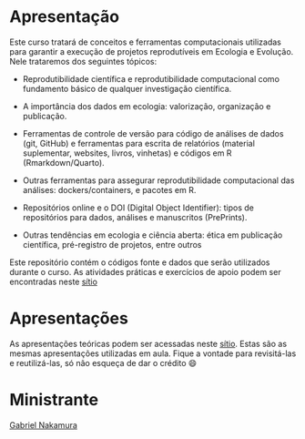 
<!-- README.md is generated from README.Rmd. Please edit that file -->

# Apresentação

Este curso tratará de conceitos e ferramentas computacionais utilizadas
para garantir a execução de projetos reprodutíveis em Ecologia e
Evolução. Nele trataremos dos seguintes tópicos:

- Reprodutibilidade científica e reprodutibilidade computacional como
  fundamento básico de qualquer investigação científica.

- A importância dos dados em ecologia: valorização, organização e
  publicação.

- Ferramentas de controle de versão para código de análises de dados
  (git, GitHub) e ferramentas para escrita de relatórios (material
  suplementar, websites, livros, vinhetas) e códigos em R
  (Rmarkdown/Quarto).

- Outras ferramentas para assegurar reprodutibilidade computacional das
  análises: dockers/containers, e pacotes em R.

- Repositórios online e o DOI (Digital Object Identifier): tipos de
  repositórios para dados, análises e manuscritos (PrePrints).

- Outras tendências em ecologia e ciência aberta: ética em publicação
  científica, pré-registro de projetos, entre outros

Este repositório contém o códigos fonte e dados que serão utilizados
durante o curso. As atividades práticas e exercícios de apoio podem ser
encontradas neste
[sítio](https://gabrielnakamura.github.io/disciplina_UFG_reprodutibilidade/)

# Apresentações

As apresentações teóricas podem ser acessadas neste
[sítio](https://gabrielnakamura.github.io/USP_BIE5798_apresentacoes/#1).
Estas são as mesmas apresentações utilizadas em aula. Fique a vontade
para revisitá-las e reutilizá-las, só não esqueça de dar o crédito 😄

# Ministrante

[Gabriel Nakamura](https://main--gabrielnakamura.netlify.app/)
